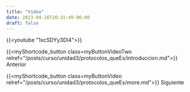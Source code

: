 ```yaml
---
title: "Video"
date: 2023-04-16T20:31:49-06:00
draft: false
---
```


{{<youtube "1xcSDYy3Dl4">}}

{{<myShortcode_button class=myButtonVideoTwo relref="/posts/curso/unidad3/protocolos_queEs/introduccion.md">}} Anterior

{{<myShortcode_button class=myButtonVideo relref="/posts/curso/unidad3/protocolos_queEs/more.md">}} Siguiente